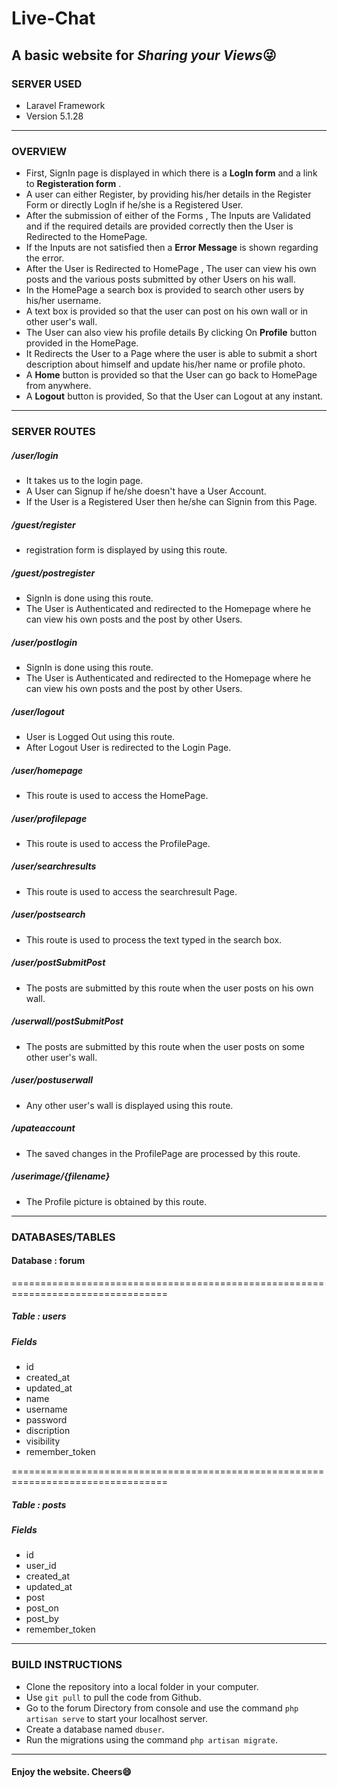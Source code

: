 # Live-Chat
## **A basic website for _Sharing your Views_:stuck_out_tongue_winking_eye:**


### SERVER USED

- Laravel Framework
- Version 5.1.28

-----------------------------------------------------------------------------------

### OVERVIEW

- First, SignIn page is displayed in which there is a **LogIn form** and a link to **Registeration form** . 
- A user can either Register, by providing his/her details in the Register Form or directly LogIn if he/she is a Registered User.
- After the submission of either of the Forms , The Inputs are Validated and if the required details are provided correctly then the User is Redirected to the HomePage. 
- If the Inputs are not satisfied then a **Error Message** is shown regarding the error.
- After the User is Redirected to HomePage , The user can view his own posts and the various posts submitted by other Users on his wall.
- In the HomePage a search box is provided to search other users by his/her username.
- A text box is provided so that the user can post on his own wall or in other user's wall.
- The User can also view his profile details By clicking On **Profile** button provided in the HomePage.
- It Redirects the User to a Page where the user is able to submit a short description about himself and update his/her name or profile photo.
- A **Home** button is provided so that the User can go back to HomePage from anywhere.
- A **Logout** button is provided, So that the User can Logout at any instant.

-----------------------------------------------------------------------------------

### SERVER ROUTES

##### /user/login
- It takes us to the login page.
- A User can Signup if he/she doesn't have a User Account.
- If the User is a Registered User then he/she can Signin from this Page.

##### /guest/register
- registration form is displayed by using this route.

##### /guest/postregister
- SignIn is done using this route.
- The User is Authenticated and redirected to the Homepage where he can view his own posts and the post by other Users.

##### /user/postlogin
- SignIn is done using this route.
- The User is Authenticated and redirected to the Homepage where he can view his own posts and the post by other Users.

##### /user/logout
- User is Logged Out using this route.
- After Logout User is redirected to the Login Page.

##### /user/homepage
- This route is used to access the HomePage.

##### /user/profilepage
- This route is used to access the ProfilePage.

##### /user/searchresults
- This route is used to access the searchresult Page.

##### /user/postsearch
- This route is used to process the text typed in the search box.

##### /user/postSubmitPost
- The posts are submitted by this route when the user posts on his own wall.

##### /userwall/postSubmitPost
- The posts are submitted by this route when the user posts on some other user's wall.

##### /user/postuserwall
- Any other user's wall is displayed using this route.

##### /upateaccount
- The saved changes in the ProfilePage are processed by this route.

##### /userimage/{filename}
- The Profile picture is obtained by this route.

-----------------------------------------------------------------------------------


### DATABASES/TABLES 


#### Database : forum
=================================================================================
##### Table : users
##### Fields
* id
* created_at
* updated_at
* name
* username
* password
* discription
* visibility
* remember_token

=================================================================================

##### Table : posts
##### Fields
* id
* user_id
* created_at
* updated_at
* post
* post_on
* post_by
* remember_token


-----------------------------------------------------------------------------------


### BUILD INSTRUCTIONS

* Clone the repository into a local folder in your computer.
* Use `git pull` to pull the code from Github.
* Go to the forum Directory from console and use the command `php artisan serve` to start your localhost server.
* Create a database named `dbuser`.
* Run the migrations using the command `php artisan migrate`.

			
-----------------------------------------------------------------------------------

#### Enjoy the website. Cheers:smile: